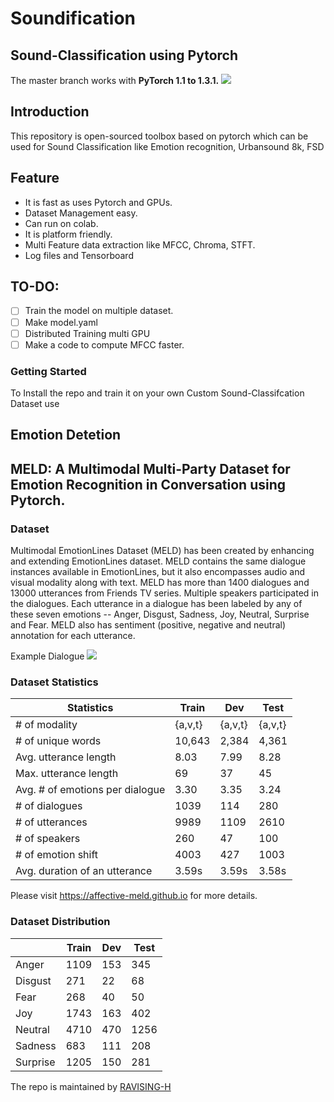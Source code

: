 # Soundification
## Sound-Classification using Pytorch
The master branch works with **PyTorch 1.1 to 1.3.1.**
![](https://miro.medium.com/fit/c/1838/551/0*FPuNYV2HfUF8FCtb.png)
## Introduction
This repository is open-sourced toolbox based on pytorch which can be used for Sound Classification like Emotion recognition, Urbansound 8k, FSD

## Feature
* It is fast as uses Pytorch and GPUs.
* Dataset Management easy.
* Can run on colab.
* It is platform friendly.
* Multi Feature data extraction like MFCC, Chroma, STFT.
* Log files and Tensorboard
## TO-DO:
- [ ] Train the model on multiple dataset.
- [ ] Make model.yaml
- [ ] Distributed Training multi GPU
- [ ] Make a code to compute MFCC faster.

### Getting Started
To Install the repo and train it on your own Custom Sound-Classifcation Dataset use 


## Emotion Detetion
## MELD: A Multimodal Multi-Party Dataset for Emotion Recognition in Conversation using Pytorch.
### Dataset
Multimodal EmotionLines Dataset (MELD) has been created by enhancing and extending EmotionLines dataset. MELD contains the same dialogue instances available in EmotionLines, but it also encompasses audio and visual modality along with text. MELD has more than 1400 dialogues and 13000 utterances from Friends TV series. Multiple speakers participated in the dialogues. Each utterance in a dialogue has been labeled by any of these seven emotions -- Anger, Disgust, Sadness, Joy, Neutral, Surprise and Fear. MELD also has sentiment (positive, negative and neutral) annotation for each utterance.

Example Dialogue
![](https://github.com/SenticNet/MELD/raw/master/images/emotion_shift.jpeg)

### Dataset Statistics
| Statistics                      | Train   | Dev     | Test    |
|---------------------------------|---------|---------|---------|
| # of modality                   | {a,v,t} | {a,v,t} | {a,v,t} |
| # of unique words               | 10,643  | 2,384   | 4,361   |
| Avg. utterance length           | 8.03    | 7.99    | 8.28    |
| Max. utterance length           | 69      | 37      | 45      |
| Avg. # of emotions per dialogue | 3.30    | 3.35    | 3.24    |
| # of dialogues                  | 1039    | 114     | 280     |
| # of utterances                 | 9989    | 1109    | 2610    |
| # of speakers                   | 260     | 47      | 100     |
| # of emotion shift              | 4003    | 427     | 1003    |
| Avg. duration of an utterance   | 3.59s   | 3.59s   | 3.58s   |

Please visit https://affective-meld.github.io for more details.

### Dataset Distribution

|          | Train | Dev | Test |
|----------|-------|-----|------|
| Anger    | 1109  | 153 | 345  |
| Disgust  | 271   | 22  | 68   |
| Fear     | 268   | 40  | 50   |
| Joy      | 1743  | 163 | 402  |
| Neutral  | 4710  | 470 | 1256 |
| Sadness  | 683   | 111 | 208  |
| Surprise | 1205  | 150 | 281  |

The repo is maintained by [RAVISING-H](https://github.com/ravising-h/)
